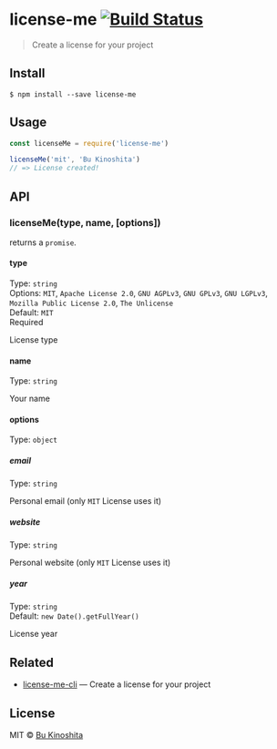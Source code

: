 # license-me [![Build Status](https://travis-ci.org/bukinoshita/license-me.svg?branch=master)](https://travis-ci.org/bukinoshita/license-me)

> Create a license for your project


## Install

```
$ npm install --save license-me
```


## Usage
```js
const licenseMe = require('license-me')

licenseMe('mit', 'Bu Kinoshita')
// => License created!
```


## API

### licenseMe(type, name, [options])

returns a `promise`.

#### type

Type: `string`<br/>
Options: `MIT`, `Apache License 2.0`, `GNU AGPLv3`, `GNU GPLv3`, `GNU LGPLv3`, `Mozilla Public License 2.0`, `The Unlicense`<br/>
Default: `MIT`<br/>
Required

License type

#### name

Type: `string`<br/>

Your name

#### options

Type: `object`

##### email

Type: `string`<br/>

Personal email (only `MIT` License uses it)

##### website

Type: `string`<br/>

Personal website (only `MIT` License uses it)

##### year

Type: `string`<br/>
Default: `new Date().getFullYear()`<br/>

License year


## Related

- [license-me-cli](https://github.com/bukinoshita/license-me-cli) — Create a license for your project


## License

MIT © [Bu Kinoshita](https://bukinoshita.io)
